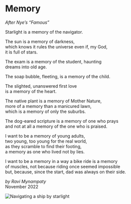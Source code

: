 # Memory  
_After Nye’s “Famous”_  

Starlight is a memory of the navigator.  

The sun is a memory of darkness,  
which knows it rules the universe even if, my God,  
it is full of stars.  

The exam is a memory of the student, haunting  
dreams into old age.  

The soap bubble, fleeting, is a memory of the child.  

The slighted, unanswered first love   
is a memory of the heart.  

The native plant is a memory of Mother Nature,  
more of a memory than a manicured lawn,  
which is a memory of only the suburbs.  

The dog-eared scripture is a memory of one who prays  
and not at all a memory of the one who is praised.  

I want to be a memory of young adults,  
two young, too young for the real world,  
as they scramble to find their footing,  
a memory as one who lived not by lies.  

I want to be a memory in a way a bike ride is a memory  
of muscles, not because riding once seemed impossible  
but, because, since the start, dad was always on their side.  

_by Ravi Mynampaty_  
November 2022

<img src="/assets/images/starlight3.jpeg" alt="Navigating a ship by starlight" title="Navigating a ship by starlight">
